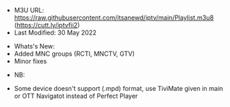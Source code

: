 + M3U URL: https://raw.githubusercontent.com/itsanewd/iptv/main/Playlist.m3u8 (https://cutt.ly/iptvfii2)
+ Last Modified: 30 May 2022
- Whats's New:
- Added MNC groups (RCTI, MNCTV, GTV)
- Minor fixes
+ NB:
- Some device doesn't support (.mpd) format, use TiviMate given in main or OTT Navigatot instead of Perfect Player
